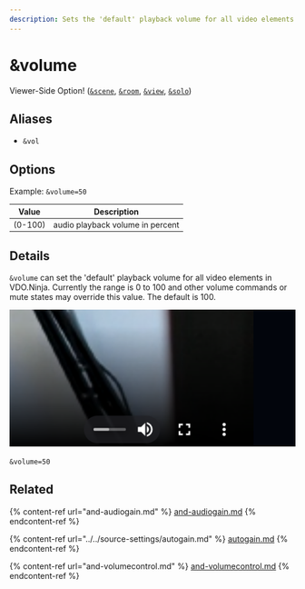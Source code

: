 ```yaml
---
description: Sets the 'default' playback volume for all video elements
---
```


# \&volume

Viewer-Side Option! ([`&scene`](../view-parameters/scene.md), [`&room`](../../general-settings/room.md), [`&view`](../view-parameters/view.md), [`&solo`](../mixer-scene-parameters/and-solo.md))

## Aliases

* `&vol`

## Options

Example: `&volume=50`

| Value   | Description                      |
| ------- | -------------------------------- |
| (0-100) | audio playback volume in percent |

## Details

`&volume` can set the 'default' playback volume for all video elements in VDO.Ninja. Currently the range is 0 to 100 and other volume commands or mute states may override this value. The default is 100.

![](<../../.gitbook/assets/image (3) (1) (2) (1).png>)

`&volume=50`

## Related

{% content-ref url="and-audiogain.md" %}
[and-audiogain.md](and-audiogain.md)
{% endcontent-ref %}

{% content-ref url="../../source-settings/autogain.md" %}
[autogain.md](../../source-settings/autogain.md)
{% endcontent-ref %}

{% content-ref url="and-volumecontrol.md" %}
[and-volumecontrol.md](and-volumecontrol.md)
{% endcontent-ref %}
